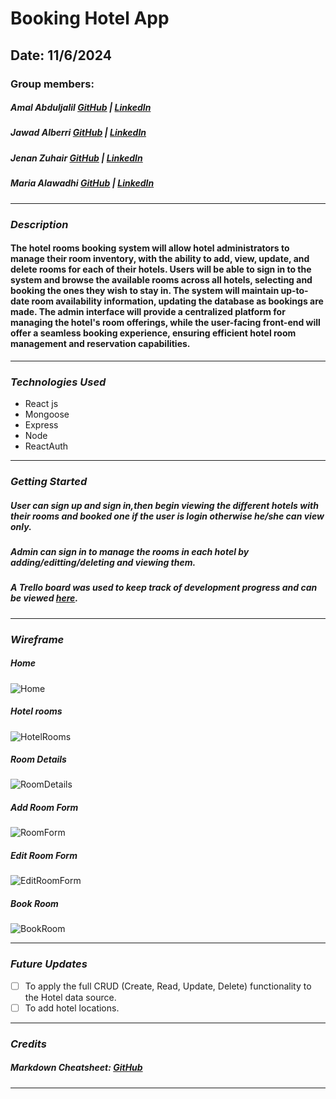   # Booking Hotel App

## Date: 11/6/2024

### Group members:

##### Amal Abduljalil  [GitHub](https://github.com/Amal229) | [LinkedIn](https://www.linkedin.com/in/amalabduljalil/)

##### Jawad Alberri  [GitHub](https://github.com/jawadbri) | [LinkedIn](https://www.linkedin.com/in/jawadalberri/)


##### Jenan Zuhair [GitHub](https://github.com/jenanZ56) | [LinkedIn](https://www.linkedin.com/in/jenan-zuhair/)


##### Maria Alawadhi [GitHub](https://github.com/maria0alawadhi) | [LinkedIn](https://www.linkedin.com/in/marya-alawadhi/)


***

### ***Description***
#### The hotel rooms booking system will allow hotel administrators to manage their room inventory, with the ability to add, view, update, and delete rooms for each of their hotels. Users will be able to sign in to the system and browse the available rooms across all hotels, selecting and booking the ones they wish to stay in. The system will maintain up-to-date room availability information, updating the database as bookings are made. The admin interface will provide a centralized platform for managing the hotel's room offerings, while the user-facing front-end will offer a seamless booking experience, ensuring efficient hotel room management and reservation capabilities.
***

### ***Technologies Used***
* React js
* Mongoose
* Express
* Node
* ReactAuth
***

### ***Getting Started***

##### User can  sign up and sign in,then begin viewing the different hotels with their rooms and booked one if the user is login otherwise he/she can view only.

##### Admin can sign in to manage the rooms in each hotel by adding/editting/deleting and viewing them.
##### A Trello board was used to keep track of development progress and can be viewed [here](https://trello.com/b/EUQNvHfp/hotel-project).
***

### ***Wireframe***


##### Home
![Home](https://github.com/maria0alawadhi/Hotel-Project/assets/129513991/c8645078-761a-4545-9c29-8374e51a5986)


##### Hotel rooms
![HotelRooms](https://github.com/maria0alawadhi/Hotel-Project/assets/129513991/86b2b5c6-c636-48f5-a91c-ecb03f69eb65)

##### Room Details
![RoomDetails](https://github.com/maria0alawadhi/Hotel-Project/assets/129513991/46f16237-6ad3-4dc3-b9fc-d52e5d7e9c9e)

##### Add Room Form
![RoomForm](https://github.com/maria0alawadhi/Hotel-Project/assets/129513991/82cf5f92-9cf3-4319-ba44-dc34994e0d11)

##### Edit Room Form
![EditRoomForm](https://github.com/maria0alawadhi/Hotel-Project/assets/129513991/d1dd2762-68a5-4c92-93fe-ed256b1c0925)


##### Book Room
![BookRoom](https://github.com/maria0alawadhi/Hotel-Project/assets/129513991/617b496b-5de6-4e7f-b21a-c505a87f9f73)


***

### ***Future Updates***

- [ ] To apply the full CRUD (Create, Read, Update, Delete) functionality to the Hotel data source.
- [ ] To add hotel locations.
***

### ***Credits***

##### Markdown Cheatsheet: [GitHub](https://guides.github.com/pdfs/markdown-cheatsheet-online.pdf)
***
